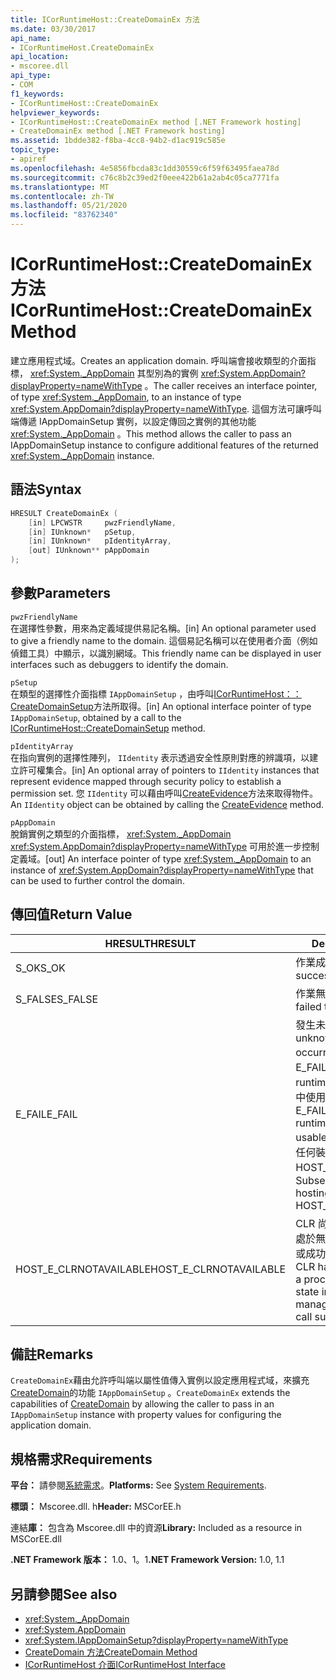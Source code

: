 ```yaml
---
title: ICorRuntimeHost::CreateDomainEx 方法
ms.date: 03/30/2017
api_name:
- ICorRuntimeHost.CreateDomainEx
api_location:
- mscoree.dll
api_type:
- COM
f1_keywords:
- ICorRuntimeHost::CreateDomainEx
helpviewer_keywords:
- ICorRuntimeHost::CreateDomainEx method [.NET Framework hosting]
- CreateDomainEx method [.NET Framework hosting]
ms.assetid: 1bdde382-f8ba-4cc8-94b2-d1ac919c585e
topic_type:
- apiref
ms.openlocfilehash: 4e5856fbcda83c1dd30559c6f59f63495faea78d
ms.sourcegitcommit: c76c8b2c39ed2f0eee422b61a2ab4c05ca7771fa
ms.translationtype: MT
ms.contentlocale: zh-TW
ms.lasthandoff: 05/21/2020
ms.locfileid: "83762340"
---
```

# <a name="icorruntimehostcreatedomainex-method"></a><span data-ttu-id="1c031-102">ICorRuntimeHost::CreateDomainEx 方法</span><span class="sxs-lookup"><span data-stu-id="1c031-102">ICorRuntimeHost::CreateDomainEx Method</span></span>
<span data-ttu-id="1c031-103">建立應用程式域。</span><span class="sxs-lookup"><span data-stu-id="1c031-103">Creates an application domain.</span></span> <span data-ttu-id="1c031-104">呼叫端會接收類型的介面指標， <xref:System._AppDomain> 其型別為的實例 <xref:System.AppDomain?displayProperty=nameWithType> 。</span><span class="sxs-lookup"><span data-stu-id="1c031-104">The caller receives an interface pointer, of type <xref:System._AppDomain>, to an instance of type <xref:System.AppDomain?displayProperty=nameWithType>.</span></span> <span data-ttu-id="1c031-105">這個方法可讓呼叫端傳遞 IAppDomainSetup 實例，以設定傳回之實例的其他功能 <xref:System._AppDomain> 。</span><span class="sxs-lookup"><span data-stu-id="1c031-105">This method allows the caller to pass an IAppDomainSetup instance to configure additional features of the returned <xref:System._AppDomain> instance.</span></span>  
  
## <a name="syntax"></a><span data-ttu-id="1c031-106">語法</span><span class="sxs-lookup"><span data-stu-id="1c031-106">Syntax</span></span>  
  
```cpp  
HRESULT CreateDomainEx (  
    [in] LPCWSTR     pwzFriendlyName,  
    [in] IUnknown*   pSetup,  
    [in] IUnknown*   pIdentityArray,  
    [out] IUnknown** pAppDomain  
);  
```  
  
## <a name="parameters"></a><span data-ttu-id="1c031-107">參數</span><span class="sxs-lookup"><span data-stu-id="1c031-107">Parameters</span></span>  
 `pwzFriendlyName`  
 <span data-ttu-id="1c031-108">在選擇性參數，用來為定義域提供易記名稱。</span><span class="sxs-lookup"><span data-stu-id="1c031-108">[in] An optional parameter used to give a friendly name to the domain.</span></span> <span data-ttu-id="1c031-109">這個易記名稱可以在使用者介面（例如偵錯工具）中顯示，以識別網域。</span><span class="sxs-lookup"><span data-stu-id="1c031-109">This friendly name can be displayed in user interfaces such as debuggers to identify the domain.</span></span>  
  
 `pSetup`  
 <span data-ttu-id="1c031-110">在類型的選擇性介面指標 `IAppDomainSetup` ，由呼叫[ICorRuntimeHost：： CreateDomainSetup](icorruntimehost-createdomainsetup-method.md)方法所取得。</span><span class="sxs-lookup"><span data-stu-id="1c031-110">[in] An optional interface pointer of type `IAppDomainSetup`, obtained by a call to the [ICorRuntimeHost::CreateDomainSetup](icorruntimehost-createdomainsetup-method.md) method.</span></span>  
  
 `pIdentityArray`  
 <span data-ttu-id="1c031-111">在指向實例的選擇性陣列， `IIdentity` 表示透過安全性原則對應的辨識項，以建立許可權集合。</span><span class="sxs-lookup"><span data-stu-id="1c031-111">[in] An optional array of pointers to `IIdentity` instances that represent evidence mapped through security policy to establish a permission set.</span></span> <span data-ttu-id="1c031-112">您 `IIdentity` 可以藉由呼叫[CreateEvidence](icorruntimehost-createevidence-method.md)方法來取得物件。</span><span class="sxs-lookup"><span data-stu-id="1c031-112">An `IIdentity` object can be obtained by calling the [CreateEvidence](icorruntimehost-createevidence-method.md) method.</span></span>  
  
 `pAppDomain`  
 <span data-ttu-id="1c031-113">脫銷實例之類型的介面指標， <xref:System._AppDomain> <xref:System.AppDomain?displayProperty=nameWithType> 可用於進一步控制定義域。</span><span class="sxs-lookup"><span data-stu-id="1c031-113">[out] An interface pointer of type <xref:System._AppDomain> to an instance of <xref:System.AppDomain?displayProperty=nameWithType> that can be used to further control the domain.</span></span>  
  
## <a name="return-value"></a><span data-ttu-id="1c031-114">傳回值</span><span class="sxs-lookup"><span data-stu-id="1c031-114">Return Value</span></span>  
  
|<span data-ttu-id="1c031-115">HRESULT</span><span class="sxs-lookup"><span data-stu-id="1c031-115">HRESULT</span></span>|<span data-ttu-id="1c031-116">Description</span><span class="sxs-lookup"><span data-stu-id="1c031-116">Description</span></span>|  
|-------------|-----------------|  
|<span data-ttu-id="1c031-117">S_OK</span><span class="sxs-lookup"><span data-stu-id="1c031-117">S_OK</span></span>|<span data-ttu-id="1c031-118">作業成功。</span><span class="sxs-lookup"><span data-stu-id="1c031-118">The operation was successful.</span></span>|  
|<span data-ttu-id="1c031-119">S_FALSE</span><span class="sxs-lookup"><span data-stu-id="1c031-119">S_FALSE</span></span>|<span data-ttu-id="1c031-120">作業無法完成。</span><span class="sxs-lookup"><span data-stu-id="1c031-120">The operation failed to complete.</span></span>|  
|<span data-ttu-id="1c031-121">E_FAIL</span><span class="sxs-lookup"><span data-stu-id="1c031-121">E_FAIL</span></span>|<span data-ttu-id="1c031-122">發生未知的嚴重失敗。</span><span class="sxs-lookup"><span data-stu-id="1c031-122">An unknown, catastrophic failure occurred.</span></span> <span data-ttu-id="1c031-123">如果方法傳回 E_FAIL，則 common language runtime （CLR）就無法在進程中使用。</span><span class="sxs-lookup"><span data-stu-id="1c031-123">If a method returns E_FAIL, the common language runtime (CLR) is no longer usable in the process.</span></span> <span data-ttu-id="1c031-124">後續對任何裝載 Api 的呼叫都會傳回 HOST_E_CLRNOTAVAILABLE。</span><span class="sxs-lookup"><span data-stu-id="1c031-124">Subsequent calls to any hosting APIs return HOST_E_CLRNOTAVAILABLE.</span></span>|  
|<span data-ttu-id="1c031-125">HOST_E_CLRNOTAVAILABLE</span><span class="sxs-lookup"><span data-stu-id="1c031-125">HOST_E_CLRNOTAVAILABLE</span></span>|<span data-ttu-id="1c031-126">CLR 尚未載入進程中，或 CLR 處於無法執行 managed 程式碼或成功處理呼叫的狀態。</span><span class="sxs-lookup"><span data-stu-id="1c031-126">The CLR has not been loaded into a process, or the CLR is in a state in which it cannot run managed code or process the call successfully.</span></span>|  
  
## <a name="remarks"></a><span data-ttu-id="1c031-127">備註</span><span class="sxs-lookup"><span data-stu-id="1c031-127">Remarks</span></span>  
 <span data-ttu-id="1c031-128">`CreateDomainEx`藉由允許呼叫端以屬性值傳入實例以設定應用程式域，來擴充[CreateDomain](icorruntimehost-createdomain-method.md)的功能 `IAppDomainSetup` 。</span><span class="sxs-lookup"><span data-stu-id="1c031-128">`CreateDomainEx` extends the capabilities of [CreateDomain](icorruntimehost-createdomain-method.md) by allowing the caller to pass in an `IAppDomainSetup` instance with property values for configuring the application domain.</span></span>  
  
## <a name="requirements"></a><span data-ttu-id="1c031-129">規格需求</span><span class="sxs-lookup"><span data-stu-id="1c031-129">Requirements</span></span>  
 <span data-ttu-id="1c031-130">**平台：** 請參閱[系統需求](../../get-started/system-requirements.md)。</span><span class="sxs-lookup"><span data-stu-id="1c031-130">**Platforms:** See [System Requirements](../../get-started/system-requirements.md).</span></span>  
  
 <span data-ttu-id="1c031-131">**標頭：** Mscoree.dll. h</span><span class="sxs-lookup"><span data-stu-id="1c031-131">**Header:** MSCorEE.h</span></span>  
  
 <span data-ttu-id="1c031-132">連結**庫：** 包含為 Mscoree.dll 中的資源</span><span class="sxs-lookup"><span data-stu-id="1c031-132">**Library:** Included as a resource in MSCorEE.dll</span></span>  
  
 <span data-ttu-id="1c031-133">**.NET Framework 版本：** 1.0、1。1</span><span class="sxs-lookup"><span data-stu-id="1c031-133">**.NET Framework Version:** 1.0, 1.1</span></span>  
  
## <a name="see-also"></a><span data-ttu-id="1c031-134">另請參閱</span><span class="sxs-lookup"><span data-stu-id="1c031-134">See also</span></span>

- <xref:System._AppDomain>
- <xref:System.AppDomain>
- <xref:System.IAppDomainSetup?displayProperty=nameWithType>
- [<span data-ttu-id="1c031-135">CreateDomain 方法</span><span class="sxs-lookup"><span data-stu-id="1c031-135">CreateDomain Method</span></span>](icorruntimehost-createdomain-method.md)
- [<span data-ttu-id="1c031-136">ICorRuntimeHost 介面</span><span class="sxs-lookup"><span data-stu-id="1c031-136">ICorRuntimeHost Interface</span></span>](icorruntimehost-interface.md)

